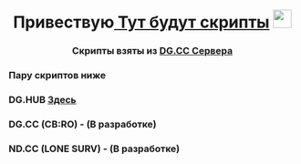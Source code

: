 <h1 align="center">Привествую<a href="https://fileinstaller.github.io/DGFIX/" target="_blank"> Тут будут скрипты</a> 
<img src="https://github.com/blackcater/blackcater/raw/main/images/Hi.gif" height="32"/></h1>
<h3 align="center">Скрипты взяты из <a href="https://discord.gg/nPEjUH6rn3" target="_blank">DG.CC Сервера</a>
<h3 align="left">Пару скриптов ниже</a>
<h3 align="left">DG.HUB <a href="https://raw.githubusercontent.com/FileInstaller/DGFIX/main/DrackSquadScript.lua" target="_blank">Здесь</a>
<h3 align="left">DG.CC (CB:RO) - (В разработке)</a>
<h3 align="left">ND.CC (LONE SURV) - (В разработке)</a>
